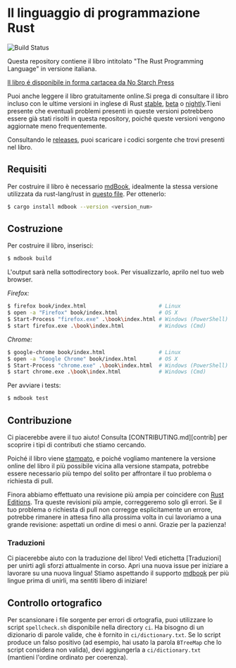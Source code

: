 # Il linguaggio di programmazione Rust

![Build Status](https://github.com/rust-lang/book/workflows/CI/badge.svg)

Questa repository contiene il libro intitolato "The Rust Programming Language" in versione italiana.

[Il libro é disponibile in forma cartacea da No Starch Press][nostarch]

[nostarch]: https://nostarch.com/rust

Puoi anche leggere il libro gratuitamente online.Si prega di consultare il libro 
incluso con le ultime versioni in inglese di Rust [stable], [beta] o [nightly].Tieni presente 
che eventuali problemi presenti in queste versioni potrebbero essere già stati risolti
in questa repository, poiché queste versioni vengono aggiornate meno frequentemente.

[stable]: https://doc.rust-lang.org/stable/book/
[beta]: https://doc.rust-lang.org/beta/book/
[nightly]: https://doc.rust-lang.org/nightly/book/

Consultando le [releases], puoi scaricare i codici sorgente che trovi presenti nel libro.

[releases]: https://github.com/rust-lang/book/releases

## Requisiti

Per costruire il libro è necessario [mdBook], idealmente la stessa 
versione utilizzata da rust-lang/rust in [questo file][rust-mdbook]. Per ottenerlo:

[mdBook]: https://github.com/rust-lang-nursery/mdBook
[rust-mdbook]: https://github.com/rust-lang/rust/blob/master/src/tools/rustbook/Cargo.toml

```bash
$ cargo install mdbook --version <version_num>
```

## Costruzione

Per costruire il libro, inserisci:

```bash
$ mdbook build
```

L'output sarà nella sottodirectory `book`. Per visualizzarlo, aprilo nel tuo web browser.

_Firefox:_
```bash
$ firefox book/index.html                       # Linux
$ open -a "Firefox" book/index.html             # OS X
$ Start-Process "firefox.exe" .\book\index.html # Windows (PowerShell)
$ start firefox.exe .\book\index.html           # Windows (Cmd)
```

_Chrome:_
```bash
$ google-chrome book/index.html                 # Linux
$ open -a "Google Chrome" book/index.html       # OS X
$ Start-Process "chrome.exe" .\book\index.html  # Windows (PowerShell)
$ start chrome.exe .\book\index.html            # Windows (Cmd)
```

Per avviare i tests:

```bash
$ mdbook test
```

## Contribuzione

Ci piacerebbe avere il tuo aiuto! Consulta [CONTRIBUTING.md][contrib] 
per scoprire i tipi di contributi che stiamo cercando.

Poiché il libro viene [stampato](https://nostarch.com/rust), e poiché vogliamo mantenere la versione online del libro il più possibile vicina alla versione stampata, potrebbe essere necessario più tempo del solito per affrontare il tuo problema o richiesta di pull.

Finora abbiamo effettuato una revisione più ampia per coincidere con [Rust Editions](https://doc.rust-lang.org/edition-guide/). Tra queste revisioni più ampie, correggeremo solo gli errori. Se il tuo problema o richiesta di pull non corregge esplicitamente un errore, potrebbe rimanere in attesa fino alla prossima volta in cui lavoriamo a una grande revisione: aspettati un ordine di mesi o anni. Grazie per la pazienza!

### Traduzioni

Ci piacerebbe aiuto con la traduzione del libro! Vedi etichetta [Traduzioni] per unirti agli sforzi attualmente in corso. Apri una nuova 
issue per iniziare a lavorare su una nuova lingua! Stiamo aspettando il supporto [mdbook] per più lingue prima di unirli, ma sentiti libero di iniziare!

[Translations]: https://github.com/rust-lang/book/issues?q=is%3Aopen+is%3Aissue+label%3ATranslations
[mdbook support]: https://github.com/rust-lang-nursery/mdBook/issues/5

## Controllo ortografico

Per scansionare i file sorgente per errori di ortografia, puoi utilizzare lo script `spellcheck.sh` disponibile nella directory `ci`. Ha bisogno di un dizionario di parole valide, che è fornito in `ci/dictionary.txt`. Se lo script produce un falso positivo (ad esempio, hai usato la parola `BTreeMap` che lo script considera non valida), devi aggiungerla a `ci/dictionary.txt` (mantieni l'ordine ordinato per coerenza).
